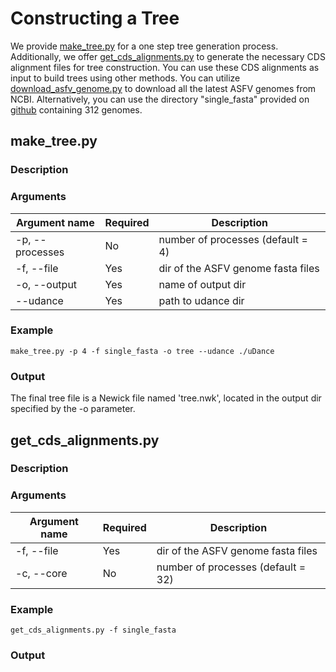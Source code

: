 # Constructing a Tree
We provide [make_tree.py](#make_treepy) for a one step tree generation process. Additionally, we offer [get_cds_alignments.py](#get_cds_alignmentspy) to generate the necessary CDS alignment files for tree construction. You can use these CDS alignments as input to build trees using other methods. You can utilize [download_asfv_genome.py](../assembly/#download_asfv_genomepy) to download all the latest ASFV genomes from NCBI. Alternatively, you can use the directory "single_fasta" provided on [github](https://github.com/lrslab/anasfv) containing 312 genomes.
## make_tree.py
### Description
### Arguments
| Argument name	  | Required | Description |
| --------------  | ----- | -------- |
| -p, --processes |  No  | number of processes (default = 4)   |
| -f,	--file   |  Yes  | dir of the ASFV genome fasta files |
| -o, --output   |  Yes  | name of output dir  |
| --udance     |  Yes  | path to udance dir  |

### Example
```
make_tree.py -p 4 -f single_fasta -o tree --udance ./uDance
```
### Output
The final tree file is a Newick file named 'tree.nwk', located in the output dir specified by the -o parameter.

## get_cds_alignments.py
### Description
### Arguments
| Argument name	  | Required | Description |
| --------------  | ----- | -------- |
| -f,	--file   |  Yes  | dir of the ASFV genome fasta files |
| -c, --core |  No  | number of processes (default = 32)   |

### Example
```
get_cds_alignments.py -f single_fasta
```
### Output
